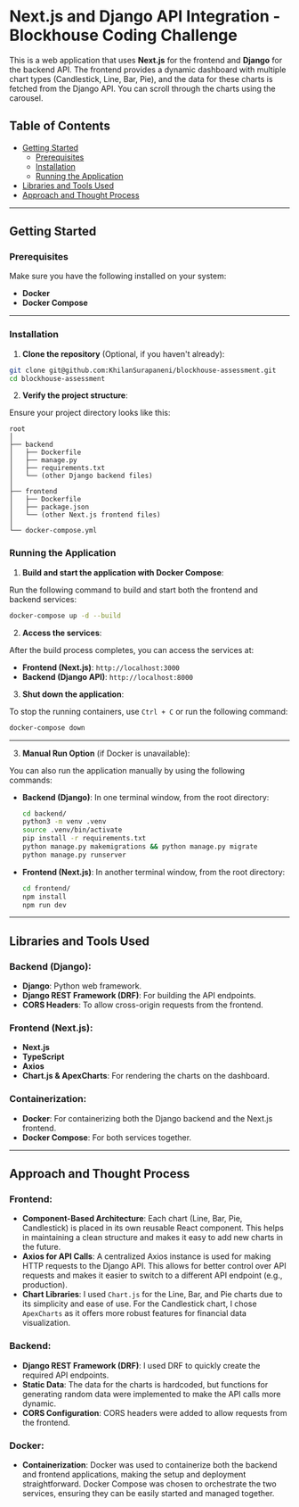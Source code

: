 # Next.js and Django API Integration - Blockhouse Coding Challenge

This is a web application that uses **Next.js** for the frontend and **Django** for the backend API. The frontend provides a dynamic dashboard with multiple chart types (Candlestick, Line, Bar, Pie), and the data for these charts is fetched from the Django API. You can scroll through the charts using the carousel.

## Table of Contents
- [Getting Started](#getting-started)
  - [Prerequisites](#prerequisites)
  - [Installation](#installation)
  - [Running the Application](#running-the-application)
- [Libraries and Tools Used](#libraries-and-tools-used)
- [Approach and Thought Process](#approach-and-thought-process)

---

## Getting Started

### Prerequisites

Make sure you have the following installed on your system:
- **Docker**
- **Docker Compose**

---

### Installation

1. **Clone the repository** (Optional, if you haven't already):

```bash
git clone git@github.com:KhilanSurapaneni/blockhouse-assessment.git
cd blockhouse-assessment
```

2. **Verify the project structure**:

Ensure your project directory looks like this:

```
root
│
├── backend
│   ├── Dockerfile
│   ├── manage.py
│   ├── requirements.txt
│   └── (other Django backend files)
│
├── frontend
│   ├── Dockerfile
│   ├── package.json
│   └── (other Next.js frontend files)
│
└── docker-compose.yml
```

### Running the Application

1. **Build and start the application with Docker Compose**:

Run the following command to build and start both the frontend and backend services:

```bash
docker-compose up -d --build
```

2. **Access the services**:

After the build process completes, you can access the services at:
   - **Frontend (Next.js)**: `http://localhost:3000`
   - **Backend (Django API)**: `http://localhost:8000`

3. **Shut down the application**:

To stop the running containers, use `Ctrl + C` or run the following command:

```bash
docker-compose down
```

---

3. **Manual Run Option** (if Docker is unavailable):

You can also run the application manually by using the following commands:

- **Backend (Django)**:
  In one terminal window, from the root directory:

  ```bash
  cd backend/
  python3 -m venv .venv
  source .venv/bin/activate
  pip install -r requirements.txt
  python manage.py makemigrations && python manage.py migrate
  python manage.py runserver
  ```

- **Frontend (Next.js)**:
  In another terminal window, from the root directory:

  ```bash
  cd frontend/
  npm install
  npm run dev
  ```

---

## Libraries and Tools Used

### Backend (Django):
- **Django**: Python web framework.
- **Django REST Framework (DRF)**: For building the API endpoints.
- **CORS Headers**: To allow cross-origin requests from the frontend.

### Frontend (Next.js):
- **Next.js**
- **TypeScript**
- **Axios**
- **Chart.js & ApexCharts**: For rendering the charts on the dashboard.

### Containerization:
- **Docker**: For containerizing both the Django backend and the Next.js frontend.
- **Docker Compose**: For both services together.


---

## Approach and Thought Process

### Frontend:

- **Component-Based Architecture**: Each chart (Line, Bar, Pie, Candlestick) is placed in its own reusable React component. This helps in maintaining a clean structure and makes it easy to add new charts in the future.
- **Axios for API Calls**: A centralized Axios instance is used for making HTTP requests to the Django API. This allows for better control over API requests and makes it easier to switch to a different API endpoint (e.g., production).
- **Chart Libraries**: I used `Chart.js` for the Line, Bar, and Pie charts due to its simplicity and ease of use. For the Candlestick chart, I chose `ApexCharts` as it offers more robust features for financial data visualization.

### Backend:

- **Django REST Framework (DRF)**: I used DRF to quickly create the required API endpoints.
- **Static Data**: The data for the charts is hardcoded, but functions for generating random data were implemented to make the API calls more dynamic.
- **CORS Configuration**: CORS headers were added to allow requests from the frontend.

### Docker:

- **Containerization**: Docker was used to containerize both the backend and frontend applications, making the setup and deployment straightforward. Docker Compose was chosen to orchestrate the two services, ensuring they can be easily started and managed together.

